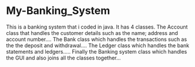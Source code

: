# My-Banking_System

This is a banking system that i coded in java.
It has 4 classes.
The Account class that handles the customer details such as the name; address and account number....
The Bank class which handles the transactions such as the the deposit and withdrawal....
The Ledger class which handles the bank statements and ledgers.....
Finally the Banking system class which handles the GUI and also joins all the classes together...
